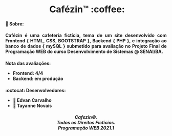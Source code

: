 <h1 align="center">​ Cafézin™️ :coffee: </h1>

<div align="left"> 
    <h4>
        💬 Sobre:
    </h4>
    <h4 style="text-align:justify">
        <strong>Cafézin</strong> é uma cafeteria fictícia, tema de um site desenvolvido com <strong>Frontend { HTML, CSS, BOOTSTRAP }, Backend { PHP }, e integração ao banco de dados { mySQL }</strong> submetido para avaliação no Projeto Final de Programação WEB do curso Desenvolvimento de Sistemas @ SENAI/BA.
    </h4>
    <h4>
        Nota das avaliações:
        <ul>
            <li>
                Frontend: <strong> 4/4 </strong>
            </li>
            <li>
                Backend: <strong> em produção </strong>
            </li>
        </ul>
    </h4>
    <h4>
        :octocat: Desenvolvedores:
    <ul>
        <li>
            👨 Edvan Carvalho
        </li>
        <li>
            👩 Tayanne Novais
        </li>
    </ul>
    </h4>
    <h5 align="center">
	Cafezin©. <br>
	Todos os Direitos Fictícios. <br>
	Programação WEB 2021.1
	</h5>



